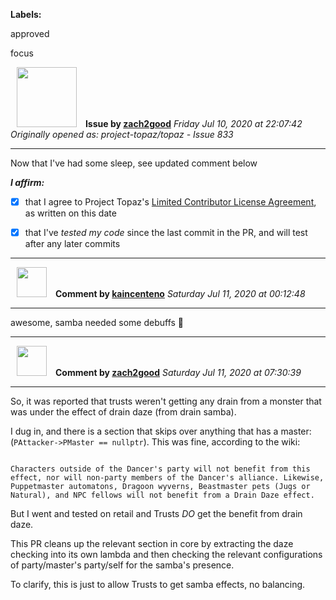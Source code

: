 **Labels:**

approved

focus



<a href="https://github.com/zach2good"><img src="https://avatars3.githubusercontent.com/u/1389729?v=4" width="96" height="96" hspace="10"></img></a> **Issue by [zach2good](https://github.com/zach2good)**
_Friday Jul 10, 2020 at 22:07:42_
_Originally opened as: project-topaz/topaz - Issue 833_

----

Now that I've had some sleep, see updated comment below

<!-- place 'x' mark between square [] brackets to affirm: -->
**_I affirm:_**
- [x] that I agree to Project Topaz's [Limited Contributor License Agreement](http://project-topaz.com/blob/release/CONTRIBUTOR_AGREEMENT.md), as written on this date
- [x] that I've _tested my code_ since the last commit in the PR, and will test after any later commits




----
<a href="https://github.com/kaincenteno"><img src="https://avatars3.githubusercontent.com/u/26943220?v=4" width="48" height="48" hspace="10"></img></a> **Comment by [kaincenteno](https://github.com/kaincenteno)**
_Saturday Jul 11, 2020 at 00:12:48_

----

awesome, samba needed some debuffs :dancers: 


----
<a href="https://github.com/zach2good"><img src="https://avatars3.githubusercontent.com/u/1389729?v=4" width="48" height="48" hspace="10"></img></a> **Comment by [zach2good](https://github.com/zach2good)**
_Saturday Jul 11, 2020 at 07:30:39_

----

So, it was reported that trusts weren't getting any drain from a monster that was under the effect of drain daze (from drain samba). 

I dug in, and there is a section that skips over anything that has a master: (`PAttacker->PMaster == nullptr`). This was fine, according to the wiki:

```
Characters outside of the Dancer's party will not benefit from this effect, nor will non-party members of the Dancer's alliance. Likewise, Puppetmaster automatons, Dragoon wyverns, Beastmaster pets (Jugs or Natural), and NPC fellows will not benefit from a Drain Daze effect.
```

But I went and tested on retail and Trusts _DO_ get the benefit from drain daze.

This PR cleans up the relevant section in core by extracting the daze checking into its own lambda and then checking the relevant configurations of party/master's party/self for the samba's presence.

To clarify, this is just to allow Trusts to get samba effects, no balancing.
